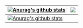 
| <a href="https://github.com/mietzen"><img align="center" src="https://github-readme-stats.vercel.app/api?username=mietzen&show_icons=true&custom_title=Private%20Stats&theme=vue&hide_border=true" alt="Anurag's github stats" /></a> | <a href="https://github.com/mietzen"><img align="center" src="https://github-readme-stats.vercel.app/api/top-langs/?username=mietzen&layout=compact&size_weight=0.5&count_weight=0.5&theme=vue&hide_border=true" /></a> |
| ------------- | ------------- |
| <a href="https://github.com/nstein-gpjoule"><img align="center" src="https://github-readme-stats.vercel.app/api?username=nstein-gpjoule&count_private=true&show_icons=true&custom_title=Company%20Stats&theme=vue&hide_border=true" alt="Anurag's github stats" /></a> |   |
